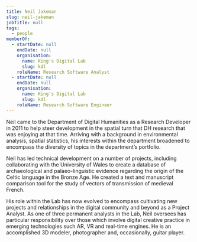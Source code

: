 ```yaml
---
title: Neil Jakeman
slug: neil-jakeman
jobTitle: null
tags:
  - people
memberOf:
  - startDate: null
    endDate: null
    organisation:
      name: King's Digital Lab
      slug: kdl
    roleName: Research Software Analyst
  - startDate: null
    endDate: null
    organisation:
      name: King's Digital Lab
      slug: kdl
    roleName: Research Software Engineer
---
```


Neil came to the Department of Digital Humanities as a Research Developer in 2011 to help steer development in the spatial turn that DH research that was enjoying at that time. Arriving with a background in environmental analysis, spatial statistics, his interests within the department broadened to encompass the diversity of topics in the department’s portfolio.

Neil has led technical development on a number of projects, including collaborating with the University of Wales to create a database of archaeological and palaeo-linguistic evidence regarding the origin of the Celtic language in the Bronze Age. He created a text and manuscript comparison tool for the study of vectors of transmission of medieval French.

His role within the Lab has now evolved to encompass cultivating new projects and relationships in the digital community and beyond as a Project Analyst. As one of three permanent analysts in the Lab, Neil oversees has particular responsibility over those which involve digital creative practice in emerging technologies such AR, VR and real-time engines. He is an accomplished 3D modeler, photographer and, occasionally, guitar player.
